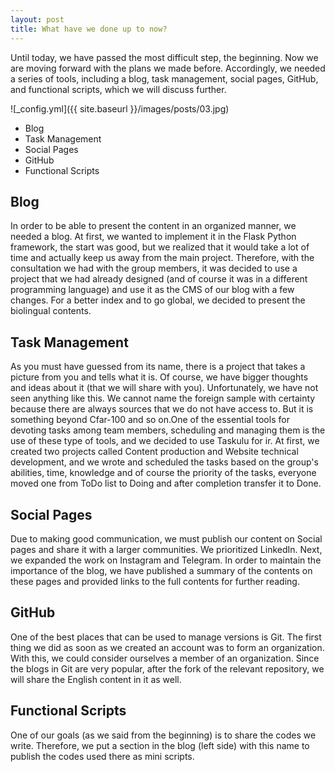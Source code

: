 ```yaml
---
layout: post
title: What have we done up to now?
---
```


Until today, we have passed the most difficult step, the beginning. Now we are moving forward with the plans we made before. Accordingly, we needed a series of tools, including a blog, task management, social pages, GitHub, and functional scripts, which we will discuss further.

![_config.yml]({{ site.baseurl }}/images/posts/03.jpg)


* Blog
* Task Management
* Social Pages
* GitHub
* Functional Scripts


## Blog

In order to be able to present the content in an organized manner, we needed a blog. At first, we wanted to implement it in the Flask Python framework, the start was good, but we realized that it would take a lot of time and actually keep us away from the main project. Therefore, with the consultation we had with the group members, it was decided to use a project that we had already designed (and of course it was in a different programming language) and use it as the CMS of our blog with a few changes. For a better index and to go global, we decided to present the biolingual contents.

 

## Task Management

As you must have guessed from its name, there is a project that takes a picture from you and tells what it is. Of course, we have bigger thoughts and ideas  about it (that we will share with you). Unfortunately, we have not seen anything like this. We cannot name the foreign sample with certainty because there are always sources that we do not have access to. But it is something beyond Cfar-100 and so on.One of the essential tools for devoting tasks among team members, scheduling and managing them is the use of these type of tools, and we decided to use Taskulu for ir. At first, we created two projects called Content production and Website technical development, and we wrote and scheduled the tasks based on the group's abilities, time, knowledge and of course the priority of the tasks, everyone moved one from ToDo list to Doing and after completion transfer it to Done.

 

## Social Pages

Due to making good communication, we must publish our content on Social pages and share it with a larger communities. We prioritized LinkedIn. Next, we expanded the work on Instagram and Telegram. In order to maintain the importance of the blog, we have published a summary of the contents on these pages and provided links to the full contents for further reading.

 

## GitHub

One of the best places that can be used to manage versions is Git. The first thing we did as soon as we created an account was to form an organization. With this, we could consider ourselves a member of an organization. Since the blogs in Git are very popular, after the fork of the relevant repository, we will share the English content in it as well.

 

## Functional Scripts

One of our goals (as we said from the beginning) is to share the codes we write. Therefore, we put a section in the blog (left side) with this name to publish the codes used there as mini scripts.
